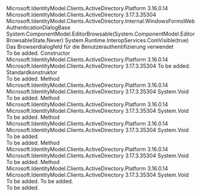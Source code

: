 <Type Name="WindowsFormsWebAuthenticationDialog" FullName="Microsoft.IdentityModel.Clients.ActiveDirectory.Internal.WindowsFormsWebAuthenticationDialog">
  <TypeSignature Language="C#" Value="public class WindowsFormsWebAuthenticationDialog : Microsoft.IdentityModel.Clients.ActiveDirectory.Internal.WindowsFormsWebAuthenticationDialogBase" />
  <TypeSignature Language="ILAsm" Value=".class public auto ansi beforefieldinit WindowsFormsWebAuthenticationDialog extends Microsoft.IdentityModel.Clients.ActiveDirectory.Internal.WindowsFormsWebAuthenticationDialogBase" />
  <TypeSignature Language="DocId" Value="T:Microsoft.IdentityModel.Clients.ActiveDirectory.Internal.WindowsFormsWebAuthenticationDialog" />
  <TypeSignature Language="VB.NET" Value="Public Class WindowsFormsWebAuthenticationDialog&#xA;Inherits WindowsFormsWebAuthenticationDialogBase" />
  <TypeSignature Language="F#" Value="type WindowsFormsWebAuthenticationDialog = class&#xA;    inherit WindowsFormsWebAuthenticationDialogBase" />
  <AssemblyInfo>
    <AssemblyName>Microsoft.IdentityModel.Clients.ActiveDirectory.Platform</AssemblyName>
    <AssemblyVersion>3.16.0.14</AssemblyVersion>
  </AssemblyInfo>
  <AssemblyInfo>
    <AssemblyName>Microsoft.IdentityModel.Clients.ActiveDirectory</AssemblyName>
    <AssemblyVersion>3.17.3.35304</AssemblyVersion>
  </AssemblyInfo>
  <Base>
    <BaseTypeName>Microsoft.IdentityModel.Clients.ActiveDirectory.Internal.WindowsFormsWebAuthenticationDialogBase</BaseTypeName>
  </Base>
  <Interfaces />
  <Attributes>
    <Attribute>
      <AttributeName>System.ComponentModel.EditorBrowsable(System.ComponentModel.EditorBrowsableState.Never)</AttributeName>
    </Attribute>
    <Attribute>
      <AttributeName>System.Runtime.InteropServices.ComVisible(true)</AttributeName>
    </Attribute>
  </Attributes>
  <Docs>
    <summary>
            Das Browserdialogfeld für die Benutzerauthentifizierung verwendet
            </summary>
    <remarks>To be added.</remarks>
  </Docs>
  <Members>
    <Member MemberName=".ctor">
      <MemberSignature Language="C#" Value="public WindowsFormsWebAuthenticationDialog (object ownerWindow);" />
      <MemberSignature Language="ILAsm" Value=".method public hidebysig specialname rtspecialname instance void .ctor(object ownerWindow) cil managed" />
      <MemberSignature Language="DocId" Value="M:Microsoft.IdentityModel.Clients.ActiveDirectory.Internal.WindowsFormsWebAuthenticationDialog.#ctor(System.Object)" />
      <MemberSignature Language="VB.NET" Value="Public Sub New (ownerWindow As Object)" />
      <MemberSignature Language="F#" Value="new Microsoft.IdentityModel.Clients.ActiveDirectory.Internal.WindowsFormsWebAuthenticationDialog : obj -&gt; Microsoft.IdentityModel.Clients.ActiveDirectory.Internal.WindowsFormsWebAuthenticationDialog" Usage="new Microsoft.IdentityModel.Clients.ActiveDirectory.Internal.WindowsFormsWebAuthenticationDialog ownerWindow" />
      <MemberType>Constructor</MemberType>
      <AssemblyInfo>
        <AssemblyName>Microsoft.IdentityModel.Clients.ActiveDirectory.Platform</AssemblyName>
        <AssemblyVersion>3.16.0.14</AssemblyVersion>
      </AssemblyInfo>
      <AssemblyInfo>
        <AssemblyName>Microsoft.IdentityModel.Clients.ActiveDirectory</AssemblyName>
        <AssemblyVersion>3.17.3.35304</AssemblyVersion>
      </AssemblyInfo>
      <Parameters>
        <Parameter Name="ownerWindow" Type="System.Object" />
      </Parameters>
      <Docs>
        <param name="ownerWindow">To be added.</param>
        <summary>
            Standardkonstruktor
            </summary>
        <remarks>To be added.</remarks>
      </Docs>
    </Member>
    <Member MemberName="OnAuthenticate">
      <MemberSignature Language="C#" Value="protected override void OnAuthenticate ();" />
      <MemberSignature Language="ILAsm" Value=".method familyhidebysig virtual instance void OnAuthenticate() cil managed" />
      <MemberSignature Language="DocId" Value="M:Microsoft.IdentityModel.Clients.ActiveDirectory.Internal.WindowsFormsWebAuthenticationDialog.OnAuthenticate" />
      <MemberSignature Language="VB.NET" Value="Protected Overrides Sub OnAuthenticate ()" />
      <MemberSignature Language="F#" Value="override this.OnAuthenticate : unit -&gt; unit" Usage="windowsFormsWebAuthenticationDialog.OnAuthenticate " />
      <MemberType>Method</MemberType>
      <AssemblyInfo>
        <AssemblyName>Microsoft.IdentityModel.Clients.ActiveDirectory.Platform</AssemblyName>
        <AssemblyVersion>3.16.0.14</AssemblyVersion>
      </AssemblyInfo>
      <AssemblyInfo>
        <AssemblyName>Microsoft.IdentityModel.Clients.ActiveDirectory</AssemblyName>
        <AssemblyVersion>3.17.3.35304</AssemblyVersion>
      </AssemblyInfo>
      <ReturnValue>
        <ReturnType>System.Void</ReturnType>
      </ReturnValue>
      <Parameters />
      <Docs>
        <summary />
        <remarks>To be added.</remarks>
      </Docs>
    </Member>
    <Member MemberName="OnClosingUrl">
      <MemberSignature Language="C#" Value="protected override void OnClosingUrl ();" />
      <MemberSignature Language="ILAsm" Value=".method familyhidebysig virtual instance void OnClosingUrl() cil managed" />
      <MemberSignature Language="DocId" Value="M:Microsoft.IdentityModel.Clients.ActiveDirectory.Internal.WindowsFormsWebAuthenticationDialog.OnClosingUrl" />
      <MemberSignature Language="VB.NET" Value="Protected Overrides Sub OnClosingUrl ()" />
      <MemberSignature Language="F#" Value="override this.OnClosingUrl : unit -&gt; unit" Usage="windowsFormsWebAuthenticationDialog.OnClosingUrl " />
      <MemberType>Method</MemberType>
      <AssemblyInfo>
        <AssemblyName>Microsoft.IdentityModel.Clients.ActiveDirectory.Platform</AssemblyName>
        <AssemblyVersion>3.16.0.14</AssemblyVersion>
      </AssemblyInfo>
      <AssemblyInfo>
        <AssemblyName>Microsoft.IdentityModel.Clients.ActiveDirectory</AssemblyName>
        <AssemblyVersion>3.17.3.35304</AssemblyVersion>
      </AssemblyInfo>
      <ReturnValue>
        <ReturnType>System.Void</ReturnType>
      </ReturnValue>
      <Parameters />
      <Docs>
        <summary />
        <remarks>To be added.</remarks>
      </Docs>
    </Member>
    <Member MemberName="OnNavigationCanceled">
      <MemberSignature Language="C#" Value="protected override void OnNavigationCanceled (int inputStatusCode);" />
      <MemberSignature Language="ILAsm" Value=".method familyhidebysig virtual instance void OnNavigationCanceled(int32 inputStatusCode) cil managed" />
      <MemberSignature Language="DocId" Value="M:Microsoft.IdentityModel.Clients.ActiveDirectory.Internal.WindowsFormsWebAuthenticationDialog.OnNavigationCanceled(System.Int32)" />
      <MemberSignature Language="VB.NET" Value="Protected Overrides Sub OnNavigationCanceled (inputStatusCode As Integer)" />
      <MemberSignature Language="F#" Value="override this.OnNavigationCanceled : int -&gt; unit" Usage="windowsFormsWebAuthenticationDialog.OnNavigationCanceled inputStatusCode" />
      <MemberType>Method</MemberType>
      <AssemblyInfo>
        <AssemblyName>Microsoft.IdentityModel.Clients.ActiveDirectory.Platform</AssemblyName>
        <AssemblyVersion>3.16.0.14</AssemblyVersion>
      </AssemblyInfo>
      <AssemblyInfo>
        <AssemblyName>Microsoft.IdentityModel.Clients.ActiveDirectory</AssemblyName>
        <AssemblyVersion>3.17.3.35304</AssemblyVersion>
      </AssemblyInfo>
      <ReturnValue>
        <ReturnType>System.Void</ReturnType>
      </ReturnValue>
      <Parameters>
        <Parameter Name="inputStatusCode" Type="System.Int32" />
      </Parameters>
      <Docs>
        <param name="inputStatusCode">To be added.</param>
        <summary />
        <remarks>To be added.</remarks>
      </Docs>
    </Member>
    <Member MemberName="ShowBrowser">
      <MemberSignature Language="C#" Value="public void ShowBrowser ();" />
      <MemberSignature Language="ILAsm" Value=".method public hidebysig instance void ShowBrowser() cil managed" />
      <MemberSignature Language="DocId" Value="M:Microsoft.IdentityModel.Clients.ActiveDirectory.Internal.WindowsFormsWebAuthenticationDialog.ShowBrowser" />
      <MemberSignature Language="VB.NET" Value="Public Sub ShowBrowser ()" />
      <MemberSignature Language="F#" Value="member this.ShowBrowser : unit -&gt; unit" Usage="windowsFormsWebAuthenticationDialog.ShowBrowser " />
      <MemberType>Method</MemberType>
      <AssemblyInfo>
        <AssemblyName>Microsoft.IdentityModel.Clients.ActiveDirectory.Platform</AssemblyName>
        <AssemblyVersion>3.16.0.14</AssemblyVersion>
      </AssemblyInfo>
      <AssemblyInfo>
        <AssemblyName>Microsoft.IdentityModel.Clients.ActiveDirectory</AssemblyName>
        <AssemblyVersion>3.17.3.35304</AssemblyVersion>
      </AssemblyInfo>
      <ReturnValue>
        <ReturnType>System.Void</ReturnType>
      </ReturnValue>
      <Parameters />
      <Docs>
        <summary />
        <remarks>To be added.</remarks>
      </Docs>
    </Member>
    <Member MemberName="WebBrowserNavigatingHandler">
      <MemberSignature Language="C#" Value="protected override void WebBrowserNavigatingHandler (object sender, System.Windows.Forms.WebBrowserNavigatingEventArgs e);" />
      <MemberSignature Language="ILAsm" Value=".method familyhidebysig virtual instance void WebBrowserNavigatingHandler(object sender, class System.Windows.Forms.WebBrowserNavigatingEventArgs e) cil managed" />
      <MemberSignature Language="DocId" Value="M:Microsoft.IdentityModel.Clients.ActiveDirectory.Internal.WindowsFormsWebAuthenticationDialog.WebBrowserNavigatingHandler(System.Object,System.Windows.Forms.WebBrowserNavigatingEventArgs)" />
      <MemberSignature Language="VB.NET" Value="Protected Overrides Sub WebBrowserNavigatingHandler (sender As Object, e As WebBrowserNavigatingEventArgs)" />
      <MemberSignature Language="F#" Value="override this.WebBrowserNavigatingHandler : obj * System.Windows.Forms.WebBrowserNavigatingEventArgs -&gt; unit" Usage="windowsFormsWebAuthenticationDialog.WebBrowserNavigatingHandler (sender, e)" />
      <MemberType>Method</MemberType>
      <AssemblyInfo>
        <AssemblyName>Microsoft.IdentityModel.Clients.ActiveDirectory.Platform</AssemblyName>
        <AssemblyVersion>3.16.0.14</AssemblyVersion>
      </AssemblyInfo>
      <AssemblyInfo>
        <AssemblyName>Microsoft.IdentityModel.Clients.ActiveDirectory</AssemblyName>
        <AssemblyVersion>3.17.3.35304</AssemblyVersion>
      </AssemblyInfo>
      <ReturnValue>
        <ReturnType>System.Void</ReturnType>
      </ReturnValue>
      <Parameters>
        <Parameter Name="sender" Type="System.Object" />
        <Parameter Name="e" Type="System.Windows.Forms.WebBrowserNavigatingEventArgs" />
      </Parameters>
      <Docs>
        <param name="sender">To be added.</param>
        <param name="e">To be added.</param>
        <summary />
        <remarks>To be added.</remarks>
      </Docs>
    </Member>
  </Members>
</Type>